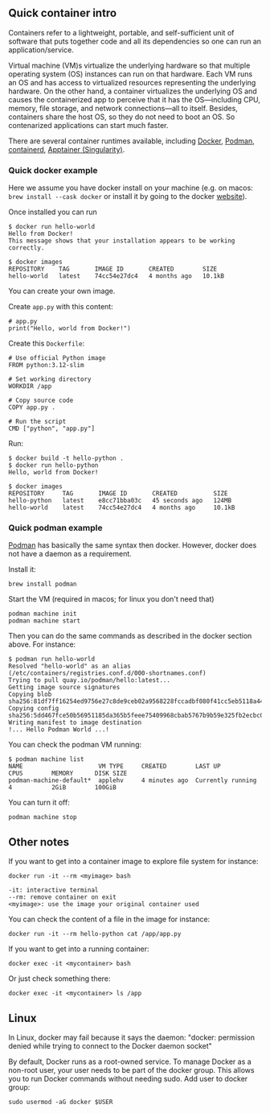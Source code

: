 ## Quick container intro

Containers refer to a lightweight, portable, and self-sufficient unit of
software that puts together code and all its dependencies so one can run an
application/service.

Virtual machine (VM)s virtualize the underlying hardware so that multiple
operating system (OS) instances can run on that hardware. Each VM runs an OS and
has access to virtualized resources representing the underlying hardware. On the
other hand, a container virtualizes the underlying OS and causes the
containerized app to perceive that it has the OS—including CPU, memory, file
storage, and network connections—all to itself. Besides, containers share the
host OS, so they do not need to boot an OS. So contenarized applications can
start much faster.

There are several container runtimes available, including
[Docker](https://www.docker.com/), [Podman](https://podman.io/),
[containerd](https://containerd.io/), [Apptainer
(Singularity)](https://apptainer.org/).

### Quick docker example

Here we assume you have docker install on your machine (e.g. on macos: `brew
install --cask docker` or install it by going to the docker
[website](https://www.docker.com/)).

Once installed you can run

```
$ docker run hello-world
Hello from Docker!
This message shows that your installation appears to be working correctly.
```

```
$ docker images
REPOSITORY    TAG       IMAGE ID       CREATED        SIZE
hello-world   latest    74cc54e27dc4   4 months ago   10.1kB
```

You can create your own image.

Create `app.py` with this content:

```
# app.py
print("Hello, world from Docker!")
```

Create this `Dockerfile`:
```
# Use official Python image
FROM python:3.12-slim

# Set working directory
WORKDIR /app

# Copy source code
COPY app.py .

# Run the script
CMD ["python", "app.py"]
```

Run:

```
$ docker build -t hello-python .
$ docker run hello-python
Hello, world from Docker!
```

```
$ docker images
REPOSITORY     TAG       IMAGE ID       CREATED          SIZE
hello-python   latest    e8cc71bba03c   45 seconds ago   124MB
hello-world    latest    74cc54e27dc4   4 months ago     10.1kB
```


### Quick podman example

[Podman](https://podman.io/docs/installation) has basically the same syntax then docker. However, docker does not have
a daemon as a requirement.

Install it:

```
brew install podman
```
Start the VM (required in macos; for linux you don't need that)

```
podman machine init
podman machine start
```

Then you can do the same commands as described in the docker section above. For
instance:

```
$ podman run hello-world
Resolved "hello-world" as an alias (/etc/containers/registries.conf.d/000-shortnames.conf)
Trying to pull quay.io/podman/hello:latest...
Getting image source signatures
Copying blob sha256:81df7ff16254ed9756e27c8de9ceb02a9568228fccadbf080f41cc5eb5118a44
Copying config sha256:5dd467fce50b56951185da365b5feee75409968cbab5767b9b59e325fb2ecbc0
Writing manifest to image destination
!... Hello Podman World ...!
```

You can check the podman VM running:

```
$ podman machine list
NAME                     VM TYPE     CREATED        LAST UP            CPUS        MEMORY      DISK SIZE
podman-machine-default*  applehv     4 minutes ago  Currently running  4           2GiB        100GiB
```

You can turn it off:

```
podman machine stop
```


## Other notes


If you want to get into a container image to explore file system for instance:

```
docker run -it --rm <myimage> bash
```

```
-it: interactive terminal
--rm: remove container on exit
<myimage>: use the image your original container used
```

You can check the content of a file in the image for instance:

```
docker run -it --rm hello-python cat /app/app.py
```

If you want to get into a running container:

```
docker exec -it <mycontainer> bash
```

Or just check something there:

```
docker exec -it <mycontainer> ls /app
```

## Linux

In Linux, docker may fail because it says the daemon: "docker: permission denied
while trying to connect to the Docker daemon socket"

By default, Docker runs as a root-owned service. To manage Docker as a non-root
user, your user needs to be part of the docker group. This allows you to run
Docker commands without needing sudo. Add user to docker group:

```
sudo usermod -aG docker $USER
```
